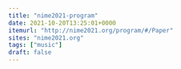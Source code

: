 ```yaml
---
title: "nime2021-program"
date: 2021-10-20T13:25:01+0000
itemurl: "http://nime2021.org/program/#/Paper"
sites: "nime2021.org"
tags: ["music"]
draft: false
---
```

